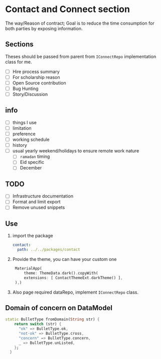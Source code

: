 # Contact and Connect section

The way/Reason of contract; Goal is to reduce the time consumption for both parties by exposing information.

## Sections

Theses should be passed from parent from `IConnectRepo` implementation class for me.

- [ ] Hire process summary
- [ ] For scholarship reason
- [ ] Open Source contribution
- [ ] Bug Hunting
- [ ] Story/Discussion

## info

- [ ] things I use
- [ ] limitation
- [ ] preference
- [ ] working schedule
- [ ] history
- [ ] usual yearly weekend/holidays to ensure remote work nature
  - [ ] `ramadan` timing
  - [ ] Eid specific
  - [ ] December

## TODO

- [ ] Infrastructure documentation
- [ ] Format and limit export
- [ ] Remove unused snippets

## Use

1. import the package

   ```yaml
   contact:
     path: ../../packages/contact
   ```

2. Provide the theme, you can have your custom one

   ```dart
    MaterialApp(
        theme: ThemeData.dark().copyWith(
        extensions: [ ContactThemeExt.darkTheme() ],
    ),)
   ```

3. Also page required dataRepo, implement `IConnectRepo` class.

## Domain of concern on DataModel

```dart
static BulletType fromDomain(String str) {
    return switch (str) {
      "ok" => BulletType.ok,
      "not-ok" => BulletType.cross,
      "concern" => BulletType.concern,
      _ => BulletType.unListed,
    };
  }
```
